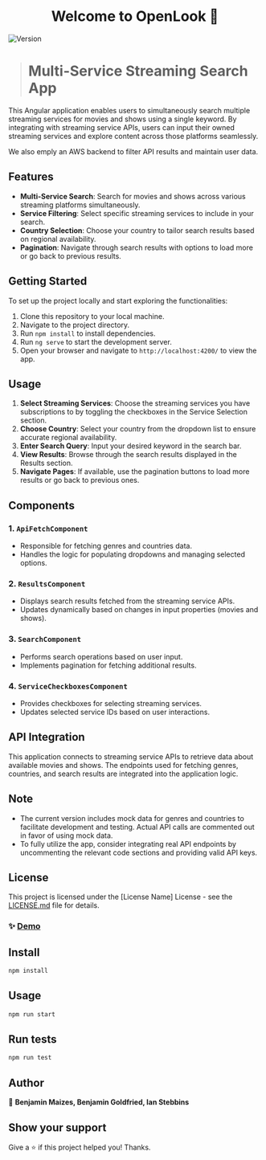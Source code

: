 <h1 align="center">Welcome to OpenLook 👋</h1>
<p>
  <img alt="Version" src="https://img.shields.io/badge/version-0.0.0-blue.svg?cacheSeconds=2592000" />
</p>

> # Multi-Service Streaming Search App

This Angular application enables users to simultaneously search multiple streaming services for movies and shows using a single keyword. By integrating with streaming service APIs, users can input their owned streaming services and explore content across those platforms seamlessly.

We also emply an AWS backend to filter API results and maintain user data. 

## Features

- **Multi-Service Search**: Search for movies and shows across various streaming platforms simultaneously.
- **Service Filtering**: Select specific streaming services to include in your search.
- **Country Selection**: Choose your country to tailor search results based on regional availability.
- **Pagination**: Navigate through search results with options to load more or go back to previous results.

## Getting Started

To set up the project locally and start exploring the functionalities:

1. Clone this repository to your local machine.
2. Navigate to the project directory.
3. Run `npm install` to install dependencies.
4. Run `ng serve` to start the development server.
5. Open your browser and navigate to `http://localhost:4200/` to view the app.

## Usage

1. **Select Streaming Services**: Choose the streaming services you have subscriptions to by toggling the checkboxes in the Service Selection section.
2. **Choose Country**: Select your country from the dropdown list to ensure accurate regional availability.
3. **Enter Search Query**: Input your desired keyword in the search bar.
4. **View Results**: Browse through the search results displayed in the Results section.
5. **Navigate Pages**: If available, use the pagination buttons to load more results or go back to previous ones.

## Components

### 1. `ApiFetchComponent`

- Responsible for fetching genres and countries data.
- Handles the logic for populating dropdowns and managing selected options.

### 2. `ResultsComponent`

- Displays search results fetched from the streaming service APIs.
- Updates dynamically based on changes in input properties (movies and shows).

### 3. `SearchComponent`

- Performs search operations based on user input.
- Implements pagination for fetching additional results.

### 4. `ServiceCheckboxesComponent`

- Provides checkboxes for selecting streaming services.
- Updates selected service IDs based on user interactions.

## API Integration

This application connects to streaming service APIs to retrieve data about available movies and shows. The endpoints used for fetching genres, countries, and search results are integrated into the application logic.

## Note

- The current version includes mock data for genres and countries to facilitate development and testing. Actual API calls are commented out in favor of using mock data.
- To fully utilize the app, consider integrating real API endpoints by uncommenting the relevant code sections and providing valid API keys.

## License

This project is licensed under the [License Name] License - see the [LICENSE.md](LICENSE.md) file for details.
### ✨ [Demo](https://www.benmaizes.com/OpenLook)

## Install

```sh
npm install
```

## Usage

```sh
npm run start
```

## Run tests

```sh
npm run test
```

## Author

👤 **Benjamin Maizes, Benjamin Goldfried, Ian Stebbins**

<!-- * Website: benmaizes.com
* Github: [@bmaizes](https://github.com/bmaizes) 
* LinkedIn: [@Benjamin-Maizes](https://linkedin.com/in/Benjamin-Maizes) -->

## Show your support

Give a ⭐️ if this project helped you! Thanks. 

